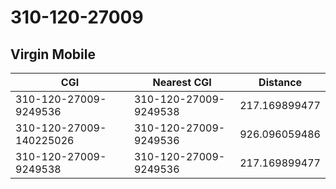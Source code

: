# 310-120-27009
## Virgin Mobile


| CGI | Nearest CGI | Distance |
|-----|-------------|----------|
| 310-120-27009-9249536 | 310-120-27009-9249538 | 217.169899477 |
| 310-120-27009-140225026 | 310-120-27009-9249536 | 926.096059486 |
| 310-120-27009-9249538 | 310-120-27009-9249536 | 217.169899477 |

